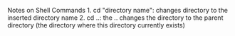 Notes on Shell Commands
	1. cd "directory name": changes directory to the inserted directory name
	2. cd ..: the .. changes the directory to the parent directory (the directory where this directory currently exists)